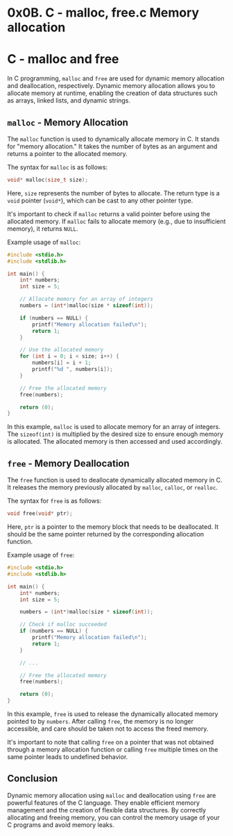 # 0x0B. C - malloc, free.c  Memory allocation

# C - malloc and free

In C programming, `malloc` and `free` are used for dynamic memory allocation and deallocation, respectively. Dynamic memory allocation allows you to allocate memory at runtime, enabling the creation of data structures such as arrays, linked lists, and dynamic strings.

## `malloc` - Memory Allocation

The `malloc` function is used to dynamically allocate memory in C. It stands for "memory allocation." It takes the number of bytes as an argument and returns a pointer to the allocated memory.

The syntax for `malloc` is as follows:

```c
void* malloc(size_t size);
```

Here, `size` represents the number of bytes to allocate. The return type is a `void` pointer (`void*`), which can be cast to any other pointer type.

It's important to check if `malloc` returns a valid pointer before using the allocated memory. If `malloc` fails to allocate memory (e.g., due to insufficient memory), it returns `NULL`.

Example usage of `malloc`:

```c
#include <stdio.h>
#include <stdlib.h>

int main() {
    int* numbers;
    int size = 5;

    // Allocate memory for an array of integers
    numbers = (int*)malloc(size * sizeof(int));

    if (numbers == NULL) {
        printf("Memory allocation failed\n");
        return 1;
    }

    // Use the allocated memory
    for (int i = 0; i < size; i++) {
        numbers[i] = i + 1;
        printf("%d ", numbers[i]);
    }

    // Free the allocated memory
    free(numbers);

    return (0);
}
```

In this example, `malloc` is used to allocate memory for an array of integers. The `sizeof(int)` is multiplied by the desired size to ensure enough memory is allocated. The allocated memory is then accessed and used accordingly.

## `free` - Memory Deallocation

The `free` function is used to deallocate dynamically allocated memory in C. It releases the memory previously allocated by `malloc`, `calloc`, or `realloc`.

The syntax for `free` is as follows:

```c
void free(void* ptr);
```

Here, `ptr` is a pointer to the memory block that needs to be deallocated. It should be the same pointer returned by the corresponding allocation function.

Example usage of `free`:

```c
#include <stdio.h>
#include <stdlib.h>

int main() {
    int* numbers;
    int size = 5;

    numbers = (int*)malloc(size * sizeof(int));

    // Check if malloc succeeded
    if (numbers == NULL) {
        printf("Memory allocation failed\n");
        return 1;
    }

    // ...

    // Free the allocated memory
    free(numbers);

    return (0);
}
```

In this example, `free` is used to release the dynamically allocated memory pointed to by `numbers`. After calling `free`, the memory is no longer accessible, and care should be taken not to access the freed memory.

It's important to note that calling `free` on a pointer that was not obtained through a memory allocation function or calling `free` multiple times on the same pointer leads to undefined behavior.

## Conclusion

Dynamic memory allocation using `malloc` and deallocation using `free` are powerful features of the C language. They enable efficient memory management and the creation of flexible data structures. By correctly allocating and freeing memory, you can control the memory usage of your C programs and avoid memory leaks.
